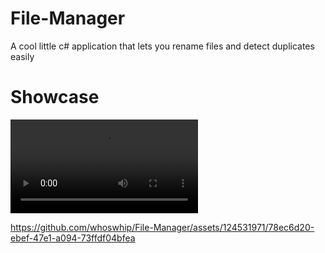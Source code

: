 # File-Manager
A cool little c# application that lets you rename files and detect duplicates easily 

# Showcase
![video](https://femboi.pics/imgexc/ryt1GAlXiH31Hjaiacsd07829_02283097a05abfb91319.mp4)


https://github.com/whoswhip/File-Manager/assets/124531971/78ec6d20-ebef-47e1-a094-73ffdf04bfea

